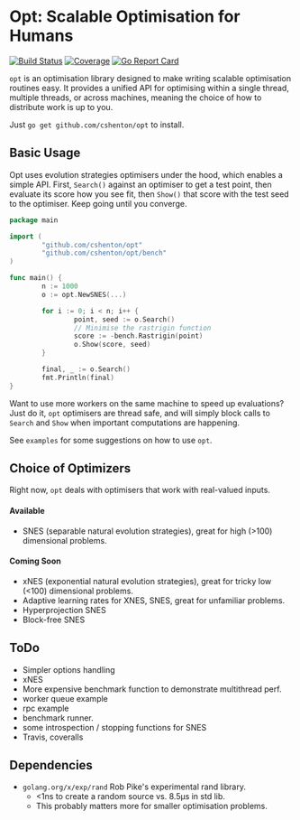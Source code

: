 # Opt: Scalable Optimisation for Humans
[![Build Status](https://img.shields.io/travis/cshenton/opt.svg)](https://travis-ci.org/cshenton/opt)
[![Coverage](https://img.shields.io/coveralls/github/cshenton/opt.svg)](https://coveralls.io/github/cshenton/opt)
[![Go Report Card](https://goreportcard.com/badge/github.com/cshenton/opt)](https://goreportcard.com/report/github.com/cshenton/opt)


`opt` is an optimisation library designed to make writing scalable optimisation
routines easy. It provides a unified API for optimising within a single thread,
multiple threads, or across machines, meaning the choice of how to distribute work
is up to you.

Just `go get github.com/cshenton/opt` to install.


## Basic Usage

Opt uses evolution strategies optimisers under the hood, which enables a simple API.
First, `Search()` against an optimiser to get a test point, then evaluate its score how
you see fit, then `Show()` that score with the test seed to the optimiser. Keep going
until you converge.

```go
package main

import (
        "github.com/cshenton/opt"
        "github.com/cshenton/opt/bench"
)

func main() {
        n := 1000
        o := opt.NewSNES(...)

        for i := 0; i < n; i++ {
                point, seed := o.Search()
                // Minimise the rastrigin function
                score := -bench.Rastrigin(point)
                o.Show(score, seed)
        }

        final, _ := o.Search()
        fmt.Println(final)
}
```

Want to use more workers on the same machine to speed up evaluations? Just do it,
`opt` optimisers are thread safe, and will simply block calls to `Search` and `Show`
when important computations are happening.

See `examples` for some suggestions on how to use `opt`.


## Choice of Optimizers

Right now, `opt` deals with optimisers that work with real-valued inputs.

#### Available
- SNES (separable natural evolution strategies), great for high (>100) dimensional problems.

#### Coming Soon
- xNES (exponential natural evolution strategies), great for tricky low (<100) dimensional problems.
- Adaptive learning rates for XNES, SNES, great for unfamiliar problems.
- Hyperprojection SNES
- Block-free SNES


## ToDo

- Simpler options handling
- xNES
- More expensive benchmark function to demonstrate multithread perf.
- worker queue example
- rpc example
- benchmark runner.
- some introspection / stopping functions for SNES
- Travis, coveralls

## Dependencies

- `golang.org/x/exp/rand` Rob Pike's experimental rand library.
    - <1ns to create a random source vs. 8.5µs in std lib.
    - This probably matters more for smaller optimisation problems.
